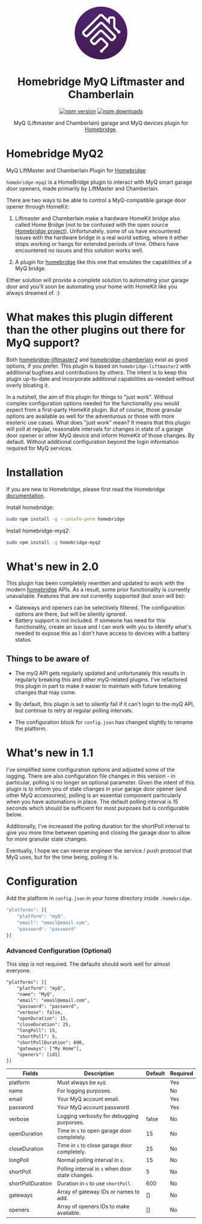 <span align="center">

<a href="https://github.com/homebridge/verified/blob/master/verified-plugins.json"><img alt="homebridge-verified" src="https://github.com/homebridge/branding/blob/master/logos/homebridge-color-round.svg?sanitize=true" width="140px"></a>

# Homebridge MyQ Liftmaster and Chamberlain

<a href="https://www.npmjs.com/package/homebridge-myq2"><img title="npm version" src="https://badgen.net/npm/v/homebridge-myq2" ></a>
<a href="https://www.npmjs.com/package/homebridge-myq2"><img title="npm downloads" src="https://badgen.net/npm/dt/homebridge-myq2" ></a>

<p>MyQ (Liftmaster and Chamberlain) garage and MyQ devices plugin for <a href="https://homebridge.io">Homebridge</a>.</p>

</span>

# Homebridge MyQ2
MyQ LiftMaster and Chamberlain Plugin for [Homebridge](https://homebridge.io)

`homebridge-myq2` is a HomeBridge plugin to interact with MyQ smart garage door openers, made primarily by LiftMaster and Chamberlain.

There are two ways to be able to control a MyQ-compatible garage door opener through HomeKit:

1. Liftmaster and Chamberlain make a hardware HomeKit bridge also called Home Bridge (not to be confused with the open source [Homebridge project](https://homebridge.io)).
Unfortunately, some of us have encountered issues with the hardware bridge in a real world setting, where it either stops working or hangs for extended periods of time.
Others have encountered no issues and this solution works well.

2. A plugin for [homebridge](https://homebridge.io) like this one that emulates the capabilities of a MyQ bridge.

Either solution will provide a complete solution to automating your garage door and you'll soon be automating your home with HomeKit like you always dreamed of. :)

# What makes this plugin different than the other plugins out there for MyQ support?
Both [homebridge-liftmaster2](https://github.com/luisiam/homebridge-liftmaster2) and [homebridge-chamberlain](https://github.com/caseywebdev/homebridge-chamberlain) exist as good
options, if you prefer. This plugin is based on `homebridge-liftmaster2` with additional bugfixes and contributions by others. The intent is to keep this plugin up-to-date and
incorporate additional capabilities as-needed without overly bloating it.

In a nutshell, the aim of this plugin for things to "just work". Without complex configuration options needed for the functionality you would expect from a first-party HomeKit plugin. But
of course, those granular options are available as well for the adventurous or those with more esoteric use cases. What does "just work" mean? It means that this plugin will poll at regular,
reasonable intervals for changes in state of a garage door opener or other MyQ device and inform HomeKit of those changes. By default. Without additional configuration beyond the login
information required for MyQ services.

# Installation
If you are new to Homebridge, please first read the Homebridge [documentation](https://homebridge.io).

Install homebridge:
```sh
sudo npm install -g --unsafe-perm homebridge
```
Install homebridge-myq2:
```sh
sudo npm install -g homebridge-myq2
```

# What's new in 2.0
This plugin has been completely rewritten and updated to work with the modern [homebridge](https://homebridge.io) APIs. As a result, some prior functionality is currently unavailable.
Features that are not currently supported (but soon will be):

- Gateways and openers can be selectively filtered. The configuration options are there, but will be silently ignored.
- Battery support is not included. If someone has need for this functionality, create an issue and I can work with you to identify what's needed to expose this as I don't have access to devices with a battery status.

## Things to be aware of
- The myQ API gets regularly updated and unfortunately this results in regularly breaking this and other myQ-related plugins. I've refactored this plugin in part to make it easier to maintain with future breaking changes that may come.

- By default, this plugin is set to silently fail if it can't login to the myQ API, but continue to retry at regular polling intervals.

- The configuration block for `config.json` has changed slightly to rename the platform.

# What's new in 1.1
I've simplified some configuration options and adjusted some of the logging. There are also configuration file changes in this version - in particular, polling is no longer an optional
parameter. Given the intent of this plugin is to inform you of state changes in your garage door opener (and other MyQ accessories), polling is an essential component particularly when
you have automations in place. The default polling interval is 15 seconds which should be sufficient for most purposes but is configurable below.

Additionally, I've increased the polling duration for the shortPoll interval to give you more time between opening and closing the garage door to allow for more granular state changes.

Eventually, I hope we can reverse engineer the service / push protocol that MyQ uses, but for the time being, polling it is.

# Configuration
Add the platform in `config.json` in your home directory inside `.homebridge`.

```js
"platforms": [{
    "platform": "myQ",
    "email": "email@email.com",
    "password": "password"
}]
```

### Advanced Configuration (Optional)
This step is not required. The defaults should work well for almost everyone.
```
"platforms": [{
    "platform": "myQ",
    "name": "MyQ",
    "email": "email@email.com",
    "password": "password",
    "verbose": false,
    "openDuration": 15,
    "closeDuration": 25,
    "longPoll": 15,
    "shortPoll": 5,
    "shortPollDuration": 600,
    "gateways": ["My Home"],
    "openers": [id1]
}]

```

| Fields            | Description                                      | Default | Required |
|-------------------|--------------------------------------------------|---------|----------|
| platform          | Must always be `myQ`.                            |         | Yes      |
| name              | For logging purposes.                            |         | No       |
| email             | Your MyQ account email.                          |         | Yes      |
| password          | Your MyQ account password.                       |         | Yes      |
| verbose           | Logging verbosity for debugging purporses.       | false   | No       |
| openDuration      | Time in `s` to open garage door completely.      | 15      | No       |
| closeDuration     | Time in `s` to close garage door completely.     | 25      | No       |
| longPoll          | Normal polling interval in `s`.                  | 15      | No       |
| shortPoll         | Polling interval in `s` when door state changes. | 5       | No       |
| shortPollDuration | Duration in `s` to use `shortPoll`.              | 600     | No       |
| gateways          | Array of gateway IDs or names to add.            | []      | No       |
| openers           | Array of openers IDs to make available.          | []      | No       |

